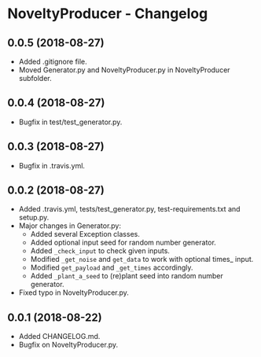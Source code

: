 # NoveltyProducer - Changelog

## 0.0.5 (2018-08-27)

* Added .gitignore file.
* Moved Generator.py and NoveltyProducer.py in NoveltyProducer subfolder.

## 0.0.4 (2018-08-27)

 * Bugfix in test/test_generator.py.

## 0.0.3 (2018-08-27)

* Bugfix in .travis.yml.

## 0.0.2 (2018-08-27)

* Added .travis.yml, tests/test_generator.py, test-requirements.txt and setup.py.
* Major changes in Generator.py:
    - Added several Exception classes.
    - Added optional input seed for random number generator.
    - Added `_check_input` to check given inputs.
    - Modified `_get_noise` and `get_data` to work with optional times_ input.
    - Modified `get_payload` and `_get_times` accordingly.
    - Added `_plant_a_seed` to (re)plant seed into random number generator.
* Fixed typo in NoveltyProducer.py.

## 0.0.1 (2018-08-22)

* Added CHANGELOG.md.
* Bugfix on NoveltyProducer.py.